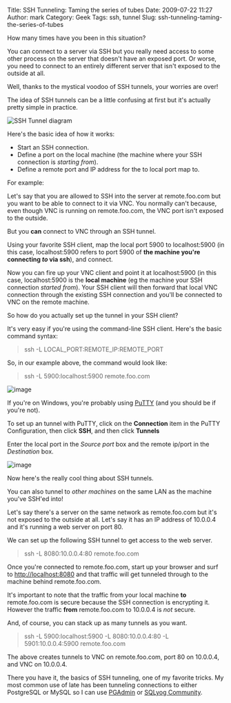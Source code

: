 Title: SSH Tunneling:  Taming the series of tubes
Date: 2009-07-22 11:27
Author: mark
Category: Geek
Tags: ssh, tunnel
Slug: ssh-tunneling-taming-the-series-of-tubes

How many times have you been in this situation?

You can connect to a server via SSH but you really need access to some
other process on the server that doesn't have an exposed port. Or worse,
you need to connect to an entirely different server that isn't exposed
to the outside at all.

Well, thanks to the mystical voodoo of SSH tunnels, your worries are
over!

The idea of SSH tunnels can be a little confusing at first but it's
actually pretty simple in practice.

![SSH Tunnel diagram][]

Here's the basic idea of how it works:

-   Start an SSH connection.
-   Define a port on the local machine (the machine where your SSH
    connection is *starting from*).
-   Define a remote port and IP address for the to local port map to.



For example:

Let's say that you are allowed to SSH into the server at remote.foo.com
but you want to be able to connect to it via VNC. You normally can't
because, even though VNC is running on remote.foo.com, the VNC port
isn't exposed to the outside.

But you **can** connect to VNC through an SSH tunnel.

Using your favorite SSH client, map the local port 5900 to
localhost:5900 (in this case, localhost:5900 refers to port 5900 of
**the machine you're connecting *to* via ssh**), and connect.

Now you can fire up your VNC client and point it at localhost:5900 (in
this case, localhost:5900 is the **local machine** (eg the machine your
SSH connection *started from*). Your SSH client will then forward that
local VNC connection through the existing SSH connection and you'll be
connected to VNC on the remote machine.

So how do you actually set up the tunnel in your SSH client?

It's very easy if you're using the command-line SSH client. Here's the
basic command syntax:


> 
> ssh -L LOCAL\_PORT:REMOTE\_IP:REMOTE\_PORT
>
> 



So, in our example above, the command would look like:


> 
> ssh -L 5900:localhost:5900 remote.foo.com
>
> 



![image][]

If you're on Windows, you're probably using [PuTTY][] (and you should be
if you're not).

To set up an tunnel with PuTTY, click on the **Connection** item in the
PuTTY Configuration, then click **SSH**, and then click **Tunnels**

Enter the local port in the *Source port* box and the remote ip/port in
the *Destination* box.

![image][1]

Now here's the really cool thing about SSH tunnels.

You can also tunnel to *other machines* on the same LAN as the machine
you've SSH'ed into!

Let's say there's a server on the same network as remote.foo.com but
it's not exposed to the outside at all. Let's say it has an IP address
of 10.0.0.4 and it's running a web server on port 80.

We can set up the following SSH tunnel to get access to the web server.


> 
> ssh -L 8080:10.0.0.4:80 remote.foo.com
>
> 



Once you're connected to remote.foo.com, start up your browser and surf
to [http://localhost:8080][] and that traffic will get tunneled through
to the machine behind remote.foo.com.

It's important to note that the traffic from your local machine **to**
remote.foo.com is secure because the SSH connection is encrypting it.
However the traffic **from** remote.foo.com to 10.0.0.4 is *not* secure.

And, of course, you can stack up as many tunnels as you want.


> 
> ssh -L 5900:localhost:5900 -L 8080:10.0.0.4:80 -L 5901:10.0.0.4:5900
> remote.foo.com
>
> 



The above creates tunnels to VNC on remote.foo.com, port 80 on 10.0.0.4,
and VNC on 10.0.0.4.

There you have it, the basics of SSH tunneling, one of my favorite
tricks. My most common use of late has been tunneling connections to
either PostgreSQL or MySQL so I can use [PGAdmin][] or [SQLyog
Community][].

  [SSH Tunnel diagram]: http://farm4.static.flickr.com/3475/3745579035_a591e7fc20.jpg
  [image]: http://farm3.static.flickr.com/2671/3746243218_b4ea2d0c67.jpg?v=0
  [PuTTY]: http://www.chiark.greenend.org.uk/~sgtatham/putty/
  [1]: http://farm3.static.flickr.com/2524/3746243224_95e8ec1cd5.jpg
  [http://localhost:8080]: http://localhost:8080
  [PGAdmin]: http://www.pgadmin.org/
  [SQLyog Community]: http://webyog.com/en/downloads.php
